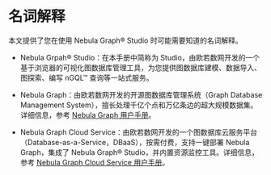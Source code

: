 # 名词解释

本文提供了您在使用 Nebula Graph&reg; Studio 时可能需要知道的名词解释。

- Nebula Grpah&reg; Studio：在本手册中简称为 Studio，由欧若数网开发的一个基于浏览器的可视化图数据库管理工具，为您提供图数据库建模、数据导入、图探索、编写 nGQL&trade; 查询等一站式服务。

- Nebula Graph：由欧若数网开发的开源图数据库管理系统（Graph Database Management System），擅长处理千亿个点和万亿条边的超大规模数据集。详细信息，参考 [Nebula Graph 用户手册](https://docs.nebula-graph.com.cn/ "点击前往 Nebula Graph 用户手册")。

- Nebula Graph Cloud Service：由欧若数网开发的一个图数据库云服务平台（Database-as-a-Service，DBaaS），按需付费，支持一键部署 Nebula Graph，集成了 Nebula Graph&reg; Studio，并内置资源监控工具。详细信息，参考 [Nebula Graph Cloud Service 用户手册](https://cloud-docs.nebula-graph.com.cn/cn/posts/toc/dbaas-ug-toc/ "点击前往 Nebula Graph Cloud Service 用户手册")。
